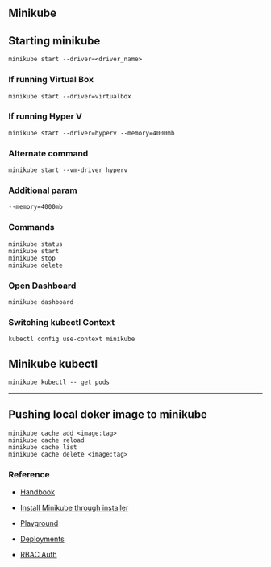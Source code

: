 ## Minikube

## Starting minikube
`minikube start --driver=<driver_name>`
### If running Virtual Box
`minikube start --driver=virtualbox`
### If running Hyper V
`minikube start --driver=hyperv --memory=4000mb`
### Alternate command
`minikube start --vm-driver hyperv`

### Additional param
`--memory=4000mb`

### Commands
```
minikube status
minikube start
minikube stop
minikube delete
```

### Open Dashboard
`minikube dashboard`

### Switching kubectl Context
`kubectl config use-context minikube`


## Minikube kubectl
`minikube kubectl -- get pods`

---
## Pushing local doker image to minikube
```
minikube cache add <image:tag>
minikube cache reload
minikube cache list
minikube cache delete <image:tag>
```


### Reference
- [Handbook](https://minikube.sigs.k8s.io/docs/handbook/pushing/)
- [Install Minikube through installer](https://kubernetes.io/docs/tasks/tools/install-minikube/)

- [Playground](https://kubernetes.io/docs/tutorials/hello-minikube/)

- [Deployments](https://kubernetes.io/docs/concepts/workloads/controllers/deployment/)
- [RBAC Auth](https://kubernetes.io/docs/reference/access-authn-authz/rbac/#role-and-clusterrole)